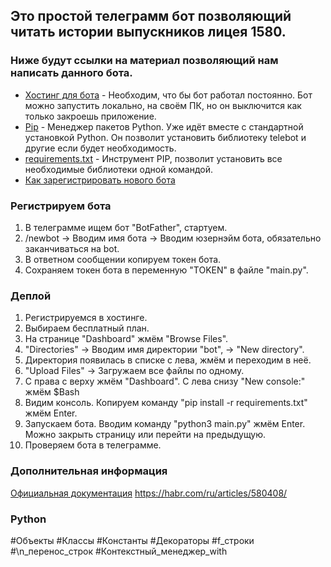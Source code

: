 ## Это простой телеграмм бот позволяющий читать истории выпускников лицея 1580.

### Ниже будут ссылки на материал позволяющий нам написать данного бота.

- [Хостинг для бота](https://www.pythonanywhere.com/) - Необходим, что бы бот работал постоянно. Бот можно запустить локально, на своём ПК, но он выключится как только закроешь приложение.
- [Pip](https://habr.com/ru/companies/productstar/articles/826732/) - Менеджер пакетов Python. Уже идёт вместе с стандартной установкой Python.
    Он позволит установить библиотеку telebot и другие если будет необходимость.
- [requirements.txt](https://dvmn.org/encyclopedia/pip/pip_requirements_txt/) - Инструмент PIP, позволит установить все необходимые библиотеки одной командой.
- [Как зарегистрировать нового бота](https://journal.tinkoff.ru/guide/howto-telegram-bot/)


### Регистрируем бота
1. В телеграмме ищем бот "BotFather", стартуем.
2. /newbot -> Вводим имя бота -> Вводим юзернэйм бота, обязательно заканчиваться на bot.
3. В ответном сообщении копируем токен бота.
4. Сохраняем токен бота в переменную "TOKEN" в файле "main.py".


### Деплой
1. Регистрируемся в хостинге.
2. Выбираем бесплатный план.
3. На странице "Dashboard" жмём  "Browse Files".
4. "Directories" -> Вводим имя директории "bot", -> "New directory".
5. Директория появилась в списке с лева, жмём и переходим в неё.
6. "Upload Files" -> Загружаем все файлы по одному.
7. С права с верху жмём "Dashboard". С лева снизу "New console:" жмём $Bash
8. Видим консоль. Копируем команду "pip install -r requirements.txt" жмём Enter.
9. Запускаем бота. Вводим команду "python3 main.py" жмём Enter. Можно закрыть страницу или перейти на предыдущую.
10. Проверяем бота в телеграмме.

### Дополнительная информация
[Официальная документация](https://pytba.readthedocs.io/ru/latest/sync_version/index.html)
https://habr.com/ru/articles/580408/


### Python
#Объекты #Классы #Константы #Декораторы #f_строки #\n_перенос_строк #Контекстный_менеджер_with



